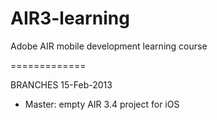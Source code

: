 AIR3-learning
=============

Adobe AIR mobile development learning course

=============

BRANCHES
15-Feb-2013
- Master: empty AIR 3.4 project for iOS